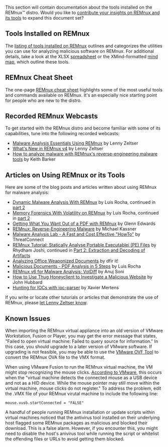 This section will contain documentation about the tools installed on the REMnux&trade; distro. Would you like to [contribute your insights on REMnux and its tools](../expand/contribute.md) to expand this document set?

## Tools Installed on REMnux

The [listing of tools installed on REMnux](tools.md) outlines and categorizes the utilities you can use for analyzing malicious software on REMnux. For additional details, take a look at the XLSX [spreadsheet](https://REMnux.org/remnux-tools-sheet.xlsx) or the XMind-formatted [mind map](https://REMnux.org/remnux-tools-map.xmind), which outline these tools.

## REMnux Cheat Sheet

The one-page [REMnux cheat sheet](https://zeltser.com/remnux-malware-analysis-tips/) highlights some of the most useful tools and commands available on REMnux. It's an especially nice starting point for people who are new to the distro.

## Recorded REMnux Webcasts

To get started with the REMnux distro and become familiar with some of its capabilities, tune into the following recorded webcasts:

- [Malware Analysis Essentials Using REMnux](https://www.sans.org/webcasts/malware-analysis-essentials-remnux-w-lenny-zeltser-98045) by Lenny Zeltser
- [What's New in REMnux v4](https://www.youtube.com/watch?v=4LzCr9qf5_Q) by Lenny Zeltser
- [How to analyze malware with REMnux's reverse-engineering malware tools](http://searchsecurity.techtarget.com/video/How-to-analyze-malware-with-REMnuxs-reverse-engineering-malware-tools) by Keith Barker

## Articles on Using REMnux or its Tools

Here are some of the blog posts and articles written about using REMnux for malware analysis:

- [Dynamic Malware Analysis With REMnux](http://countuponsecurity.com/2015/01/13/dynamic-malware-analysis-with-remnux-v5-part-1/) by Luis Rocha, continued in [part 2](http://countuponsecurity.com/2015/01/21/dynamic-malware-analysis-with-remnux-v5-part-2/)
- [Memory Forensics With Volatility on REMnux](http://countuponsecurity.com/2015/03/16/memory-forensics-with-volatility-on-remnux-v5-part-1/) by Luis Rocha, continued in [part 2](http://countuponsecurity.com/2015/03/18/memory-forensics-with-volatility-on-remnux-v5-part-2/)
- [Getting What You Want Out of a PDF with REMnux](http://hiddenillusion.blogspot.com/2012/06/getting-what-you-want-out-of-pdf-with.html) by Glenn Edwards
- [REMnux: Reverse-Engineering Malware](http://www.techrepublic.com/blog/it-security/remnux-reverse-engineering-malware/) by Michael Kassner
- [Malware Analysis Lab - A Fast and Cost Effective "HowTo"](http://www.cybersquared.com/2012/06/malware-analysis-lab-a-fast-and-cost-effective-howto/) by ThreatConnect
- [REMnux Tutorial: Statically Analyse Portable Executablei (PE) Files](http://www.slideshare.net/RhydhamJoshi/remnux-tutorial1-statically-analyse-portable-executablepe-files) by Rhydham Joshi, continued in [Part 2: Extraction and Decoding of Artifacts](http://www.slideshare.net/RhydhamJoshi/remnux-tutorial2-extraction-and-decoding-of-artifacts)
- [Analyzing Office Weaponized Documents](https://dfir.it/blog/2015/06/17/analysts-handbook-analyzing-weaponized-documents/) by dfir it!
- [Malicious Documents - PDF Analysis in 5 Steps](http://countuponsecurity.com/2014/09/22/malicious-documents-pdf-analysis-in-5-steps/) by Luis Rocha
- [REMnux v6 for Malware Analysis: VolDiff](http://malwology.com/2015/06/25/remnux-v6-for-malware-analysis-part-1-voldiff/) by Anuj Soni
- [How to Use Thug Honeyclient to Investigate a Malicious Website](http://909research.com/how-to-use-thug-honeyclient/) by John Hubbard
- [Hunting for IOCs with ioc-parser](https://isc.sans.edu/diary/Hunting+for+IOCs+with+iocparser/20125/) by Xavier Mertens

If you write or locate other tutorials or articles that demonstrate the use of REMnux, please [let Lenny Zeltser know](https://zeltser.com/contact/).

## Known Issues

When importing the REMnux virtual appliance into an old version of VMware Workstation, Fusion or Player, you may get the error message that states, "Failed to open virtual machine: Failed to query source for information." In this case, you should upgrade to a later version of VMware software. If upgrading is not feasible, you may be able to use the [VMware OVF Tool](https://www.vmware.com/support/developer/ovf/) to convert the REMnux OVA file to the VMX format.

When using VMware Fusion to run the REMnux virtual machine, the VM might stop recognizing the mouse clicks. [According to VMware](http://kb.vmware.com/selfservice/microsites/search.do?language=en_US&cmd=displayKC&externalId=2010041), this occurs when the "virtual machine detects the connected mouse as a USB device and not as a HID device. While the mouse pointer may still move within the virtual machine, mouse clicks do not register." To address the problem, edit the .VMX file of your REMnux virutal machine to include the following line:

    mouse.vusb.startConnected = "FALSE"

A handful of people running REMnux installation or update scripts within virtual machines noticed that the antivirus tool installed on their underlying host flagged some REMnux packages as malicious and blocked their download. This is a false alarm. However, if you encounter this, you might need to disable the host's anivirus tool while running the script or whitelist the offending files or URLs to avoid getting them blocked.
